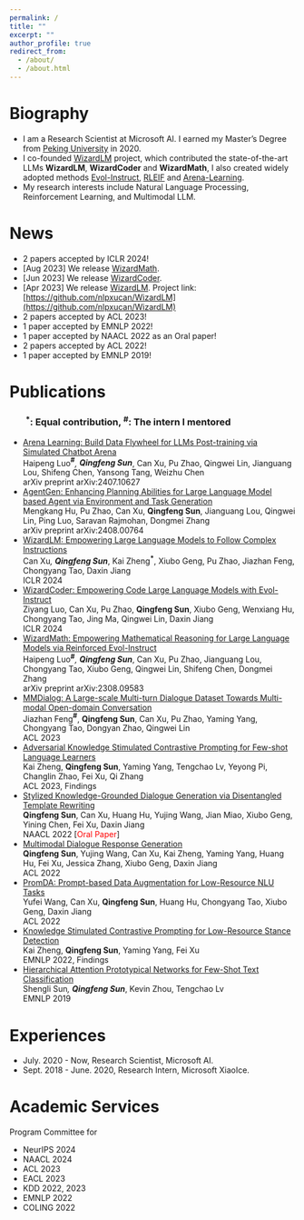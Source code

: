 ```yaml
---
permalink: /
title: ""
excerpt: ""
author_profile: true
redirect_from: 
  - /about/
  - /about.html
---
```

<style>
red { color: red }
yellow { color: yellow }
</style>

# Biography
* I am a Research Scientist at Microsoft AI. I earned my Master’s Degree from [Peking University](https://english.pku.edu.cn/) in 2020.
* I co-founded [WizardLM](https://github.com/nlpxucan/WizardLM) project, which contributed the state-of-the-art LLMs **WizardLM**, **WizardCoder** and **WizardMath**, I also created widely adopted methods [Evol-Instruct](https://github.com/nlpxucan/WizardLM/tree/main/Evol_Instruct), [RLEIF](https://arxiv.org/abs/2308.09583) and [Arena-Learning](https://arxiv.org/abs/2304.12244).
* My research interests include Natural Language Processing, Reinforcement Learning, and Multimodal LLM. 
<!-- * More details, please refer to [Publications](https://victorsungo.github.io/publications/) tab. * For years, I also contribute core deep models for [Microsoft Copilot](https://www.bing.com/search?form=NTPCHB&q=Bing+AI&showconv=1), and [XiaoIce](https://www.xiaoice.com/).-->


<!-- # Hiring

I'm always looking for highly self-motivated students to work with me as research interns. Please email me if you are passionate about natural language processing. -->

# News
* 2 papers accepted by ICLR 2024!
* [Aug 2023] We release [WizardMath](https://arxiv.org/abs/2308.09583).
* [Jun 2023] We release [WizardCoder](https://arxiv.org/abs/2306.08568).
* [Apr 2023] We release [WizardLM](https://arxiv.org/abs/2304.12244). Project link: [https://github.com/nlpxucan/WizardLM](https://github.com/nlpxucan/WizardLM)
* 2 papers accepted by ACL 2023!
* 1 paper accepted by EMNLP 2022!
* 1 paper accepted by NAACL 2022 as an Oral paper!
* 2 papers accepted by ACL 2022!
* 1 paper accepted by EMNLP 2019!
 

# Publications <!--  [Google Scholar](https://scholar.google.com/citations?user=GLMKUEwAAAAJ&hl=en) -->
### &ensp;&ensp;&ensp; <b><sup> *</sup></b>: Equal contribution, <b><sup>#</sup></b>: The intern I mentored

* [Arena Learning: Build Data Flywheel for LLMs Post-training via Simulated Chatbot Arena](https://arxiv.org/abs/2407.10627) <br> 
  Haipeng Luo<b><sup>#*</sup></b>, <b>Qingfeng Sun<sup>*</sup></b>, Can Xu, Pu Zhao, Qingwei Lin, Jianguang Lou, Shifeng Chen, Yansong Tang, Weizhu Chen<br> 
  arXiv preprint arXiv:2407.10627
* [AgentGen: Enhancing Planning Abilities for Large Language Model based Agent via Environment and Task Generation](https://arxiv.org/abs/2408.00764) <br> 
  Mengkang Hu, Pu Zhao, Can Xu, <b>Qingfeng Sun</b>, Jianguang Lou, Qingwei Lin, Ping Luo, Saravan Rajmohan, Dongmei Zhang<br> 
  arXiv preprint arXiv:2408.00764
* [WizardLM: Empowering Large Language Models to Follow Complex Instructions](https://arxiv.org/abs/2304.12244) <br> 
  Can Xu<b><sup>*</sup></b>, <b>Qingfeng Sun<sup>*</sup></b>, Kai Zheng<b><sup>*</sup></b>, Xiubo Geng, Pu Zhao, Jiazhan Feng, Chongyang Tao, Daxin Jiang <br> 
  ICLR 2024
* [WizardCoder: Empowering Code Large Language Models with Evol-Instruct](https://arxiv.org/abs/2306.08568) <br> 
  Ziyang Luo, Can Xu, Pu Zhao, <b>Qingfeng Sun</b>, Xiubo Geng, Wenxiang Hu, Chongyang Tao, Jing Ma, Qingwei Lin, Daxin Jiang <br> 
  ICLR 2024
* [WizardMath: Empowering Mathematical Reasoning for Large Language Models via Reinforced Evol-Instruct](https://arxiv.org/abs/2304.12244) <br> 
  Haipeng Luo<b><sup>#*</sup></b>, <b>Qingfeng Sun<sup>*</sup></b>, Can Xu, Pu Zhao, Jianguang Lou, Chongyang Tao, Xiubo Geng, Qingwei Lin, Shifeng Chen, Dongmei Zhang<br> 
  arXiv preprint arXiv:2308.09583
* [MMDialog: A Large-scale Multi-turn Dialogue Dataset Towards Multi-modal Open-domain Conversation](https://arxiv.org/abs/2211.05719) <br> 
  Jiazhan Feng<b><sup>#</sup></b>, <b>Qingfeng Sun</b>, Can Xu, Pu Zhao, Yaming Yang, Chongyang Tao, Dongyan Zhao, Qingwei Lin <br> 
  ACL 2023
* [Adversarial Knowledge Stimulated Contrastive Prompting for Few-shot Language Learners](https://aclanthology.org/2023.findings-acl.852/) <br> 
  Kai Zheng, <b>Qingfeng Sun</b>, Yaming Yang, Tengchao Lv, Yeyong Pi, Changlin Zhao, Fei Xu, Qi Zhang <br>
  ACL 2023, Findings
* [Stylized Knowledge-Grounded Dialogue Generation via Disentangled Template Rewriting](https://arxiv.org/abs/2204.05610)  <br> 
  <b>Qingfeng Sun</b>, Can Xu, Huang Hu, Yujing Wang, Jian Miao, Xiubo Geng, Yining Chen, Fei Xu,  Daxin Jiang <br>
  NAACL 2022 [<red>Oral Paper</red>]
* [Multimodal Dialogue Response Generation](https://arxiv.org/abs/2110.08515) <br> 
  <b>Qingfeng Sun</b>, Yujing Wang, Can Xu, Kai Zheng, Yaming Yang, Huang Hu, Fei Xu, Jessica Zhang, Xiubo Geng, Daxin Jiang   
  ACL 2022
* [PromDA: Prompt-based Data Augmentation for Low-Resource NLU Tasks](https://arxiv.org/abs/2202.12499) <br> 
  Yufei Wang, Can Xu, <b>Qingfeng Sun</b>, Huang Hu, Chongyang Tao, Xiubo Geng, Daxin Jiang <br> 
  ACL 2022
* [Knowledge Stimulated Contrastive Prompting for Low-Resource Stance Detection](https://aclanthology.org/2022.findings-emnlp.83/) <br>
  Kai Zheng, <b>Qingfeng Sun</b>, Yaming Yang, Fei Xu <br>
  EMNLP 2022, Findings
* [Hierarchical Attention Prototypical Networks for Few-Shot Text Classification](https://aclanthology.org/D19-1045) <br> 
  Shengli Sun<b><sup>*</sup></b>, <b>Qingfeng Sun<sup>*</sup></b>, Kevin Zhou, Tengchao Lv <br> 
  EMNLP 2019

# Experiences
* July. 2020 - Now, Research Scientist, Microsoft AI.
* Sept. 2018 - June. 2020, Research Intern, Microsoft XiaoIce.

# Academic Services
Program Committee for
* NeurIPS 2024
* NAACL 2024
* ACL 2023
* EACL 2023
* KDD 2022, 2023
* EMNLP 2022
* COLING 2022


<!-- <script type="text/javascript" id="clustrmaps" src="//clustrmaps.com/map_v2.js?d=GIYrAuVIIomuTmW8ySsSiQpWNounHBsNjj1emBKHBss&cl=ffffff&w=300&t=m"></script> -->
<script type='text/javascript' id='clustrmaps' src='//cdn.clustrmaps.com/map_v2.js?cl=ffffff&w=320&t=tt&d=GIYrAuVIIomuTmW8ySsSiQpWNounHBsNjj1emBKHBss'></script>
